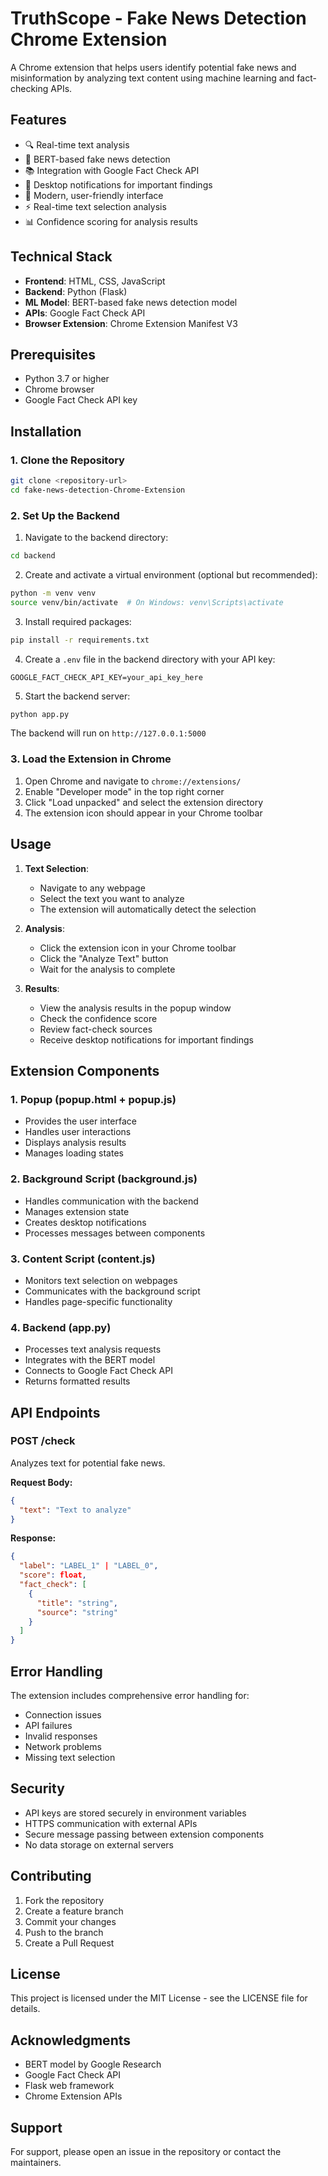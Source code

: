 # TruthScope - Fake News Detection Chrome Extension

A Chrome extension that helps users identify potential fake news and misinformation by analyzing text content using machine learning and fact-checking APIs.

## Features

- 🔍 Real-time text analysis
- 🤖 BERT-based fake news detection
- 📚 Integration with Google Fact Check API
- 🔔 Desktop notifications for important findings
- 🎨 Modern, user-friendly interface
- ⚡ Real-time text selection analysis
- 📊 Confidence scoring for analysis results

## Technical Stack

- **Frontend**: HTML, CSS, JavaScript
- **Backend**: Python (Flask)
- **ML Model**: BERT-based fake news detection model
- **APIs**: Google Fact Check API
- **Browser Extension**: Chrome Extension Manifest V3

## Prerequisites

- Python 3.7 or higher
- Chrome browser
- Google Fact Check API key

## Installation

### 1. Clone the Repository

```bash
git clone <repository-url>
cd fake-news-detection-Chrome-Extension
```

### 2. Set Up the Backend

1. Navigate to the backend directory:
```bash
cd backend
```

2. Create and activate a virtual environment (optional but recommended):
```bash
python -m venv venv
source venv/bin/activate  # On Windows: venv\Scripts\activate
```

3. Install required packages:
```bash
pip install -r requirements.txt
```

4. Create a `.env` file in the backend directory with your API key:
```
GOOGLE_FACT_CHECK_API_KEY=your_api_key_here
```

5. Start the backend server:
```bash
python app.py
```

The backend will run on `http://127.0.0.1:5000`

### 3. Load the Extension in Chrome

1. Open Chrome and navigate to `chrome://extensions/`
2. Enable "Developer mode" in the top right corner
3. Click "Load unpacked" and select the extension directory
4. The extension icon should appear in your Chrome toolbar

## Usage

1. **Text Selection**:
   - Navigate to any webpage
   - Select the text you want to analyze
   - The extension will automatically detect the selection

2. **Analysis**:
   - Click the extension icon in your Chrome toolbar
   - Click the "Analyze Text" button
   - Wait for the analysis to complete

3. **Results**:
   - View the analysis results in the popup window
   - Check the confidence score
   - Review fact-check sources
   - Receive desktop notifications for important findings

## Extension Components

### 1. Popup (popup.html + popup.js)
- Provides the user interface
- Handles user interactions
- Displays analysis results
- Manages loading states

### 2. Background Script (background.js)
- Handles communication with the backend
- Manages extension state
- Creates desktop notifications
- Processes messages between components

### 3. Content Script (content.js)
- Monitors text selection on webpages
- Communicates with the background script
- Handles page-specific functionality

### 4. Backend (app.py)
- Processes text analysis requests
- Integrates with the BERT model
- Connects to Google Fact Check API
- Returns formatted results

## API Endpoints

### POST /check
Analyzes text for potential fake news.

**Request Body:**
```json
{
  "text": "Text to analyze"
}
```

**Response:**
```json
{
  "label": "LABEL_1" | "LABEL_0",
  "score": float,
  "fact_check": [
    {
      "title": "string",
      "source": "string"
    }
  ]
}
```

## Error Handling

The extension includes comprehensive error handling for:
- Connection issues
- API failures
- Invalid responses
- Network problems
- Missing text selection

## Security

- API keys are stored securely in environment variables
- HTTPS communication with external APIs
- Secure message passing between extension components
- No data storage on external servers

## Contributing

1. Fork the repository
2. Create a feature branch
3. Commit your changes
4. Push to the branch
5. Create a Pull Request

## License

This project is licensed under the MIT License - see the LICENSE file for details.

## Acknowledgments

- BERT model by Google Research
- Google Fact Check API
- Flask web framework
- Chrome Extension APIs

## Support

For support, please open an issue in the repository or contact the maintainers.
